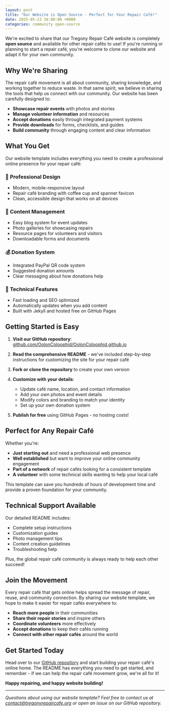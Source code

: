 ```yaml
---
layout: post
title: "Our Website is Open Source - Perfect for Your Repair Café!"
date: 2025-05-23 16:00:00 +0000
categories: community open-source
---
```


We're excited to share that our Tregony Repair Café website is completely **open source** and available for other repair cafés to use! If you're running or planning to start a repair café, you're welcome to clone our website and adapt it for your own community.

## Why We're Sharing

The repair café movement is all about community, sharing knowledge, and working together to reduce waste. In that same spirit, we believe in sharing the tools that help us connect with our community. Our website has been carefully designed to:

- **Showcase repair events** with photos and stories
- **Manage volunteer information** and resources
- **Accept donations** easily through integrated payment systems
- **Provide downloads** for forms, checklists, and guides
- **Build community** through engaging content and clear information

## What You Get

Our website template includes everything you need to create a professional online presence for your repair café:

### 🎨 **Professional Design**
- Modern, mobile-responsive layout
- Repair café branding with coffee cup and spanner favicon
- Clean, accessible design that works on all devices

### 📝 **Content Management**
- Easy blog system for event updates
- Photo galleries for showcasing repairs
- Resource pages for volunteers and visitors
- Downloadable forms and documents

### 💰 **Donation System**
- Integrated PayPal QR code system
- Suggested donation amounts
- Clear messaging about how donations help

### 🔧 **Technical Features**
- Fast loading and SEO optimized
- Automatically updates when you add content
- Built with Jekyll and hosted free on GitHub Pages

## Getting Started is Easy

1. **Visit our GitHub repository**: [github.com/OolonColoophid/OolonColoophid.github.io](https://github.com/OolonColoophid/OolonColoophid.github.io)

2. **Read the comprehensive README** - we've included step-by-step instructions for customizing the site for your repair café

3. **Fork or clone the repository** to create your own version

4. **Customize with your details**:
   - Update café name, location, and contact information
   - Add your own photos and event details
   - Modify colors and branding to match your identity
   - Set up your own donation system

5. **Publish for free** using GitHub Pages - no hosting costs!

## Perfect for Any Repair Café

Whether you're:
- **Just starting out** and need a professional web presence
- **Well established** but want to improve your online community engagement
- **Part of a network** of repair cafés looking for a consistent template
- **A volunteer** with some technical skills wanting to help your local café

This template can save you hundreds of hours of development time and provide a proven foundation for your community.

## Technical Support Available

Our detailed README includes:
- Complete setup instructions
- Customization guides
- Photo management tips
- Content creation guidelines
- Troubleshooting help

Plus, the global repair café community is always ready to help each other succeed!

## Join the Movement

Every repair café that gets online helps spread the message of repair, reuse, and community connection. By sharing our website template, we hope to make it easier for repair cafés everywhere to:

- **Reach more people** in their communities
- **Share their repair stories** and inspire others
- **Coordinate volunteers** more effectively
- **Accept donations** to keep their cafés running
- **Connect with other repair cafés** around the world

## Get Started Today

Head over to our [GitHub repository](https://github.com/OolonColoophid/OolonColoophid.github.io) and start building your repair café's online home. The README has everything you need to get started, and remember - if we can help the repair café movement grow, we're all for it!

**Happy repairing, and happy website building!**

---

*Questions about using our website template? Feel free to contact us at [contact@tregonyrepaircafe.org](mailto:contact@tregonyrepaircafe.org) or open an issue on our GitHub repository.*